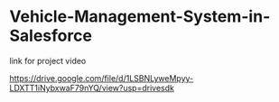 # Vehicle-Management-System-in-Salesforce

link for project video 

https://drive.google.com/file/d/1LSBNLyweMpyy-LDXTT1iNybxwaF79nYQ/view?usp=drivesdk
